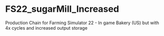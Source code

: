 # FS22_sugarMill_Increased
Production Chain for Farming Simulator 22 - In game Bakery (US) but with 4x cycles and increased output storage
